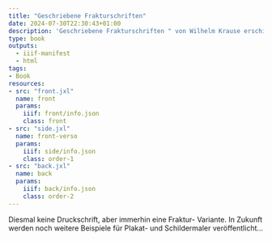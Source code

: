 ```yaml
---
title: "Geschriebene Frakturschriften"
date: 2024-07-30T22:30:43+01:00
description: 'Geschriebene Frakturschriften " von Wilhelm Krause erschien 1922 im Verlag Otto Maier, Ravensburg. <a class="worldcat" href="http://www.worldcat.org/oclc/72584478">&nbsp;</a>'
type: book
outputs:
  - iiif-manifest
  - html
tags:
- Book
resources:
- src: "front.jxl"
  name: front
  params:
    iiif: front/info.json
    class: front
- src: "side.jxl"
  name: front-verso
  params:
    iiif: side/info.json
    class: order-1
- src: "back.jxl"
  name: back
  params:
    iiif: back/info.json
    class: order-2
---
```

Diesmal keine Druckschrift, aber immerhin eine Fraktur- Variante. In Zukunft werden noch weitere Beispiele für Plakat- und Schildermaler veröffentlicht...
